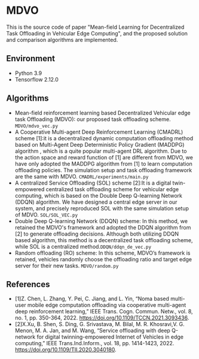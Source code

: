 # MDVO
This is the source code of paper "Mean-field Learning for Decentralized Task Offloading in Vehicular Edge Computing", and the proposed solution and comparison algorithms are implemented.

## Environment
- Python 3.9
- Tensorflow 2.12.0

## Algorithms
- Mean-field reinforcement learning based Decentralized Vehicular edge task Offloading (MDVO): our proposed task offloading scheme. `MDVO/mdvo_vec.py`
- A Cooperative Multi-agent Deep Reinforcement Learning (CMADRL) scheme [1]:it is a decentralized dynamic computation offloading method based on Multi-Agent Deep Deterministic Policy Gradient (MADDPG) algorithm , which is a quite popular multi-agent DRL algorithm. Due to the action space and reward function of [1] are different from MDVO, we have only adopted the MADDPG algorithm from [1] to learn computation offloading policies. The simulation setup and task offloading framework are the same with MDVO. `CMADRL/experiments/main.py`
- A centralized Service Offloading (SOL) scheme [2]:It is a digital twin-empowered centralized task offloading scheme for vehicular edge computing, which is based on the Double Deep Q-learning Network (DDQN) algorithm. We have designed a central edge server in our system, and precisely reproduced SOL with the same simulation setup of MDVO. `SOL/SOL_VEC.py`
- Double Deep Q-learning Network (DDQN) scheme: In this method, we retained the MDVO's framework and adopted the DDQN algorithm from [2] to generate offloading decisions. Although both utilizing DDQN based algorithm, this method is a decentralized task offloading scheme, while SOL is a centralized method.`DDQN/ddqn_de_vec.py`
- Random offloading (RO) scheme: In this scheme, MDVO’s framework is retained, vehicles randomly choose the offloading ratio and target edge server for their new tasks. `MDVO/random.py`

## References
- [1]Z. Chen, L. Zhang, Y. Pei, C. Jiang, and L. Yin, “Noma based multi-user mobile edge computation offloading via cooperative multi-agent deep reinforcement learning,” IEEE Trans. Cogn. Commun. Netw., vol. 8, no. 1, pp. 350-364, 2022. https://doi.org/10.1109/TCCN.2021.3093436.
- [2]X.Xu, B. Shen, S. Ding, G. Srivastava, M. Bilal, M. R. Khosravi,V. G. Menon, M. A. Jan, and M. Wang, “Service offloading with deep Q-network for digital twinning-empowered Internet of Vehicles in edge computing,” IEEE Trans.Ind.Inform., vol. 18, pp. 1414-1423, 2022. https://doi.org/10.1109/TII.2020.3040180.
